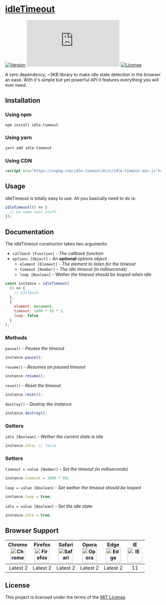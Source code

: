 # [idleTimeout](https://github.com/jackmu95/idle-timeout/)

[![Version](https://badgen.net/npm/v/idle-timeout)](https://www.npmjs.com/package/idle-timeout/)
[![Size](https://badgen.net/badgesize/normal/jackmu95/idle-timeout/master/dist/idle-timeout.min.js)](https://github.com/jackmu95/idle-timeout/blob/master/dist/idle-timeout.min.js)
[![License](https://badgen.net/npm/license/idle-timeout)](https://www.npmjs.com/package/idle-timeout/)

A zero dependency, ~3KB library to make idle state detection in the browser an ease. With it's simple but yet powerful API it features everything you will ever need.

## Installation

### Using npm

```bash
npm install idle-timeout
```

### Using yarn

```bash
yarn add idle-timeout
```

### Using CDN

```html
<script src="https://unpkg.com/idle-timeout/dist/idle-timeout.min.js"></script>
```

## Usage

idleTimeout is totally easy to use. All you basically need to do is:

```javascript
idleTimeout(() => {
  // Do some cool stuff
});
```

## Documentation

The idleTimeout constructor takes two arguments:

- `callback [Function]` - _The callback function_
- `options [Object]` - _An **optional** options object_
  - `element [Element]` - _The element to listen for the timeout_
  - `timeout [Number]` - _The idle timeout (in milliseconds)_
  - `loop [Boolean]` - _Wether the timeout should be looped when idle_

```javascript
const instance = idleTimeout(
  () => {
    // Callback
  },
  {
    element: document,
    timeout: 1000 * 60 * 5,
    loop: false
  }
);
```

### Methods

`pause()` - _Pauses the timeout_

```javascript
instance.pause();
```

`resume()` - _Resumes an paused timeout_

```javascript
instance.resume();
```

`reset()` - _Reset the timeout_

```javascript
instance.reset();
```

`destroy()` - _Destroy the instance_

```javascript
instance.destroy();
```

### Getters

`idle [Boolean]` - _Wether the current state is idle_

```javascript
instance.idle; // false
```

### Setters

`timeout = value [Number]` - _Set the timeout (in milliseconds)_

```javascript
instance.timeout = 1000 * 60;
```

`loop = value [Boolean]` - _Set wether the timeout should be looped_

```javascript
instance.loop = true;
```

`idle = value [Boolean]` - _Set the idle state_

```javascript
instance.idle = true;
```

## Browser Support

| Chrome<br><img src="https://cdn.rawgit.com/alrra/browser-logos/master/src/chrome/chrome.svg" width="48" height="48" alt="Chrome"> | Firefox<br><img src="https://cdn.rawgit.com/alrra/browser-logos/master/src/firefox/firefox.svg" width="48" height="48" alt="Firefox"> | Safari<br><img src="https://cdn.rawgit.com/alrra/browser-logos/master/src/safari/safari_128x128.png" width="48" height="48" alt="Safari"> | Opera<br><img src="https://cdn.rawgit.com/alrra/browser-logos/master/src/opera/opera.svg" width="48" height="48" alt="Opera"> | Edge<br><img src="https://cdn.rawgit.com/alrra/browser-logos/master/src/edge/edge.svg" width="48" height="48" alt="Edge"> | IE<br><img src="https://cdn.rawgit.com/alrra/browser-logos/master/src/archive/internet-explorer_9-11/internet-explorer_9-11.svg" width="48" height="48" alt="IE"> |
| :-------------------------------------------------------------------------------------------------------------------------------: | :-----------------------------------------------------------------------------------------------------------------------------------: | :---------------------------------------------------------------------------------------------------------------------------------------: | :---------------------------------------------------------------------------------------------------------------------------: | :-----------------------------------------------------------------------------------------------------------------------: | :---------------------------------------------------------------------------------------------------------------------------------------------------------------: |
|                                                              Latest 2                                                             |                                                               Latest 2                                                                |                                                                 Latest 2                                                                  |                                                           Latest 2                                                            |                                                         Latest 2                                                          |                                                                                11                                                                                 |

## License

This project is licensed under the terms of the [MIT License](LICENSE).
